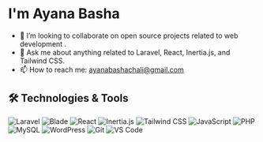 # I'm Ayana Basha 
- 👯 I’m looking to collaborate on open source projects related to web development .
- 💬 Ask me about anything related to Laravel, React, Inertia.js, and Tailwind CSS.
- 📫 How to reach me: ayanabashachali@gmail.com

## 🛠️ Technologies & Tools

![Laravel](https://img.shields.io/badge/Laravel-F05340?style=flat&logo=laravel&logoColor=white)
![Blade](https://img.shields.io/badge/Blade-F71963?style=flat&logo=blade&logoColor=white)
![React](https://img.shields.io/badge/React-20232A?style=flat&logo=react&logoColor=61DAFB)
![Inertia.js](https://img.shields.io/badge/Inertia.js-2B2D42?style=flat&logo=inertia&logoColor=white)
![Tailwind CSS](https://img.shields.io/badge/Tailwind_CSS-38B2AC?style=flat&logo=tailwind-css&logoColor=white)
![JavaScript](https://img.shields.io/badge/JavaScript-323330?style=flat&logo=javascript&logoColor=F7DF1E)
![PHP](https://img.shields.io/badge/PHP-777BB4?style=flat&logo=php&logoColor=white)
![MySQL](https://img.shields.io/badge/MySQL-4479A1?style=flat&logo=mysql&logoColor=white)
![WordPress](https://img.shields.io/badge/WordPress-21759B?style=flat&logo=wordpress&logoColor=white)
![Git](https://img.shields.io/badge/Git-F05032?style=flat&logo=git&logoColor=white)
![VS Code](https://img.shields.io/badge/VS_Code-007ACC?style=flat&logo=visual-studio-code&logoColor=white)













